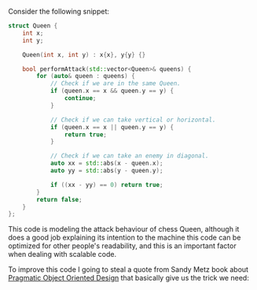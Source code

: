 
Consider the following snippet:

```cpp
struct Queen {
    int x;
    int y;

    Queen(int x, int y) : x{x}, y{y} {}

    bool performAttack(std::vector<Queen>& queens) {
        for (auto& queen : queens) {
            // Check if we are in the same Queen.
            if (queen.x == x && queen.y == y) {
                continue;
            }

            // Check if we can take vertical or horizontal.
            if (queen.x == x || queen.y == y) {
                return true;
            }

            // Check if we can take an enemy in diagonal.
            auto xx = std::abs(x - queen.x);
            auto yy = std::abs(y - queen.y);

            if ((xx - yy) == 0) return true;
        }
        return false;
    }
};
```

This code is modeling the attack behaviour of chess Queen, although it does a good job explaining its intention to the machine this code can be optimized for other people's readability, and this is an important factor when dealing with scalable code.

To improve this code I going to steal a quote from Sandy Metz book about [Pragmatic Object Oriented Design](https://www.amazon.es/Practical-Object-Oriented-Design-Ruby-Addison-Wesley-ebook/dp/B0096BYG7C/ref=sr_1_2?__mk_es_ES=%C3%85M%C3%85%C5%BD%C3%95%C3%91&dchild=1&keywords=sandi+metz&qid=1605076090&sr=8-2) that basically give us the trick we need: 			

